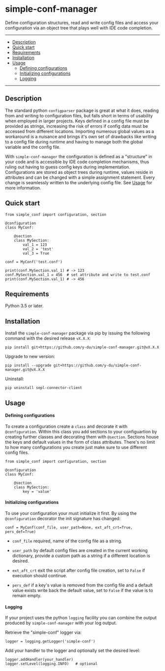 simple-conf-manager
=======

Define configuration structures, read and write config files and access your configuration via an object tree that plays well with IDE code completion.

---

+ [Description](#description)
+ [Quick start](#quick-start)
+ [Requirements](#requirements)
+ [Installation](#installation)
+ [Usage](#usage)
    + [Defining configurations](#defining-configurations)
    + [Initializing configurations](#initializing-configurations)
    + [Logging](#logging)

---

Description
---

The standard python `configparser` package is great at what it does, reading from and writing to configuration files, but falls short in terms of usability when employed in larger projects.
Keys defined in a config file must be provided as strings, increasing the risk of errors if config data must be accessed from different locations.
Importing numerous global values as a workaround is a nuisance and brings it's own set of drawbacks like writing to a config file during runtime and having to manage both the global variable and the config file.

With `simple-conf-manager` the configuration is defined as a "structure" in your code and is accessible by IDE code completion mechanisms, thus ruling out having to guess config keys during implementation.
Configurations are stored as object trees during runtime, values reside in attributes and can be changed with a simple assignment statement. Every change is seamlessly written to the underlying config file.
See [Usage](#usage) for more information.


Quick start
---

    from simple_conf import configuration, section
    
    @configuration
    class MyConf:

        @section
        class MySection:
            val_1 = 123
            val_2 = 'test'
            val_3 = True

    conf = MyConf('test.conf')
    
    print(conf.MySection.val_1) # -> 123
    conf.MySection.val_1 = 456  # set attribute and write to test.conf
    print(conf.MySection.val_1) # -> 456

Requirements
----

Python 3.5 or later.


Installation
----

Install the `simple-conf-manager` package via pip by issuing the following command with the desired release `vX.X.X`: 

`pip install git+https://github.com/y-du/simple-conf-manager.git@vX.X.X` 

Upgrade to new version: 

`pip install --upgrade git+https://github.com/y-du/simple-conf-manager.git@vX.X.X`

Uninstall: 

`pip uninstall sepl-connector-client`


Usage
----

#### Defining configurations

To create a configuration create a `class` and decorate it with `@configuration`.
Within this class you add sections to your configuartion by creating further classes and decorating them with `@section`.
Sections house the keys and default values in the form of class attributes.
There's no limit to how many configurations you create just make sure to use different config files.

    from simple_conf import configuration, section
    
    @configuration
    class MyConf:

        @section
        class MySection:
            key = 'value'

#### Initializing configurations

To use your configuration your must initialize it first. 
By using the `@configuration` decorator the init signature has changed:

    conf = MyConf(conf_file, user_path=None, ext_aft_crt=True, pers_def=True)

- `conf_file` required, name of the config file as a string.

- `user_path` by default config files are created in the current working dictionary, provide a custom path as a string if a different location is desired.

- `ext_aft_crt` exit the script after config file creation, set to `False` if execution should continue.

- `pers_def` if a key's value is removed from the config file and a default value exists write back the default value, set to `False` if the value is to remain empty.

#### Logging

If your project uses the python `logging` facility you can combine the output produced by `simple-conf-manager` with your log output.

Retrieve the "simple-conf" logger via:

    logger = logging.getLogger('simple-conf')

Add your handler to the logger and optionally set the desired level:

    logger.addHandler(your_handler)
    logger.setLevel(logging.INFO)   # optional
